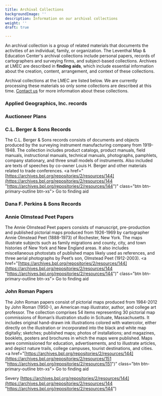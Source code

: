 ```yaml
---
title: Archival Collections
backgroundImage: ''
description: Information on our archival collections
weight: ''
draft: true

---
```

An archival collection is a group of related materials that documents the activities of an individual, family, or organization. The Leventhal Map & Education Center's archival collections include personal papers, records of cartographers and surveying firms, and subject-based collections. Archives at LMEC are described in **finding aids**, which include essential information about the creation, content, arrangement, and context of these collections.

Archival collections at the LMEC are listed below. We are currently processing these materials so only some collections are described at this time. [Contact us](mailto:reference@leventhalmap.org) for more information about these collections.

### Applied Geographics, Inc. records

### Auctioneer Plans

### C.L. Berger & Sons Records

The C.L. Berger & Sons records consists of documents and objects produced by the surveying instrument manufacturing company from 1919-1948. The collection includes product catalogs, product manuals, field manuals, instructional manuals, technical manuals, photographs, pamphlets, company stationary, and three small models of instruments. Also included are texts of speeches by co-owner Louis H. Berger and other materials related to trade conferences. <a href="[https://archives.bpl.org/repositories/2/resources/144](https://archives.bpl.org/repositories/2/resources/144 "https://archives.bpl.org/repositories/2/resources/144")" class="btn btn-primary-outline btn-xs"><i class="fas fa-passport me-2"></i> Go to finding aid</a>

### Dana F. Perkins & Sons Records

### Annie Olmstead Peet Papers

The Annie Olmstead Peet papers consists of manuscript, pre-production and published pictorial maps produced from 1926-1969 by cartographer Annie Olmstead Peet (1888-1973) of Rochester, New York. The maps illustrate subjects such as family migrations and county, city, and town histories of New York and New England areas. It also includes miscellaneous photostats of published maps likely used as references, and three aerial photographs by Peet’s son, Olmstead Peet (1912-2003). <a href="[https://archives.bpl.org/repositories/2/resources/144](https://archives.bpl.org/repositories/2/resources/144 "https://archives.bpl.org/repositories/2/resources/144")" class="btn btn-primary-outline btn-xs"><i class="fas fa-passport me-2"></i> Go to finding aid</a>

### John Roman Papers

The John Roman papers consist of pictorial maps produced from 1984-2012 by John Roman (1950-), an American map illustrator, author, and college art professor. The collection comprises 54 items representing 30 pictorial map commissions of Roman’s illustration studio in Scituate, Massachusetts. It includes original hand-drawn ink illustrations colored with watercolor, either directly on the illustration or incorporated into the black and white map digitally; sketches; published maps; photos of installations; and magazines, booklets, posters and brochures in which the maps were published. Maps were commissioned for education, advertisements, and to illustrate articles, and depict nature trails, college campuses, tourist destinations, and cities. <a href="[https://archives.bpl.org/repositories/2/resources/144](https://archives.bpl.org/repositories/2/resources/151 "https://archives.bpl.org/repositories/2/resources/151")" class="btn btn-primary-outline btn-xs"><i class="fas fa-passport me-2"></i> Go to finding aid</a>

Severy [https://archives.bpl.org/repositories/2/resources/144](https://archives.bpl.org/repositories/2/resources/144 "https://archives.bpl.org/repositories/2/resources/144")